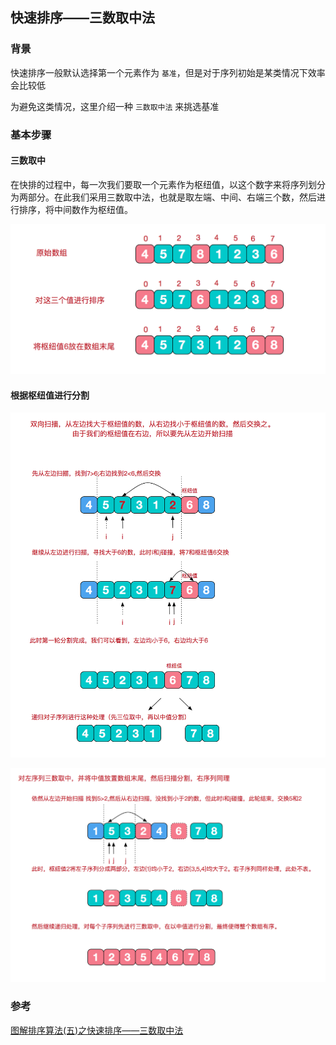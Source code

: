 ## 快速排序——三数取中法

### 背景

快速排序一般默认选择第一个元素作为 `基准`，但是对于序列初始是某类情况下效率会比较低

为避免这类情况，这里介绍一种 `三数取中法` 来挑选基准

### 基本步骤

#### 三数取中

在快排的过程中，每一次我们要取一个元素作为枢纽值，以这个数字来将序列划分为两部分。在此我们采用三数取中法，也就是取左端、中间、右端三个数，然后进行排序，将中间数作为枢纽值。

 ![](..\image\快排-三数取中法_1.png) 

#### 根据枢纽值进行分割

 ![](..\image\快排-三数取中法_2.png) 

 ![](..\image\快排-三数取中法_3.png) 

### 参考

[图解排序算法(五)之快速排序——三数取中法](https://www.cnblogs.com/chengxiao/p/6262208.html)

